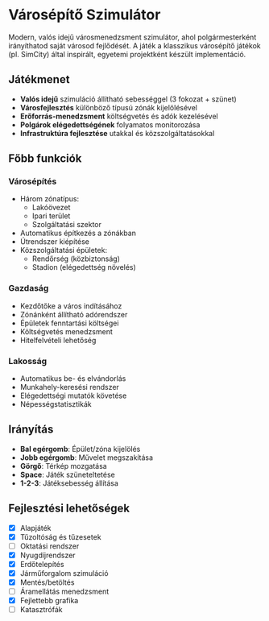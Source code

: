 # Városépítő Szimulátor

Modern, valós idejű városmenedzsment szimulátor, ahol polgármesterként irányíthatod saját városod fejlődését. A játék a klasszikus városépítő játékok (pl. SimCity) által inspirált, egyetemi projektként készült implementáció.

## Játékmenet

- **Valós idejű** szimuláció állítható sebességgel (3 fokozat + szünet)
- **Városfejlesztés** különböző típusú zónák kijelölésével
- **Erőforrás-menedzsment** költségvetés és adók kezelésével
- **Polgárok elégedettségének** folyamatos monitorozása
- **Infrastruktúra fejlesztése** utakkal és közszolgáltatásokkal

## Főbb funkciók

### Városépítés
- Három zónatípus:
  - Lakóövezet
  - Ipari terület
  - Szolgáltatási szektor
- Automatikus építkezés a zónákban
- Útrendszer kiépítése
- Közszolgáltatási épületek:
  - Rendőrség (közbiztonság)
  - Stadion (elégedettség növelés)

### Gazdaság
- Kezdőtőke a város indításához
- Zónánként állítható adórendszer
- Épületek fenntartási költségei
- Költségvetés menedzsment
- Hitelfelvételi lehetőség

### Lakosság
- Automatikus be- és elvándorlás
- Munkahely-keresési rendszer
- Elégedettségi mutatók követése
- Népességstatisztikák

## Irányítás

- **Bal egérgomb**: Épület/zóna kijelölés
- **Jobb egérgomb**: Művelet megszakítása
- **Görgő**: Térkép mozgatása
- **Space**: Játék szüneteltetése
- **1-2-3**: Játéksebesség állítása

## Fejlesztési lehetőségek

- [x] Alapjáték
- [x] Tűzoltóság és tűzesetek
- [ ] Oktatási rendszer
- [x] Nyugdíjrendszer
- [x] Erdőtelepítés
- [x] Járműforgalom szimuláció
- [x] Mentés/betöltés
- [ ] Áramellátás menedzsment
- [x] Fejlettebb grafika
- [ ] Katasztrófák
